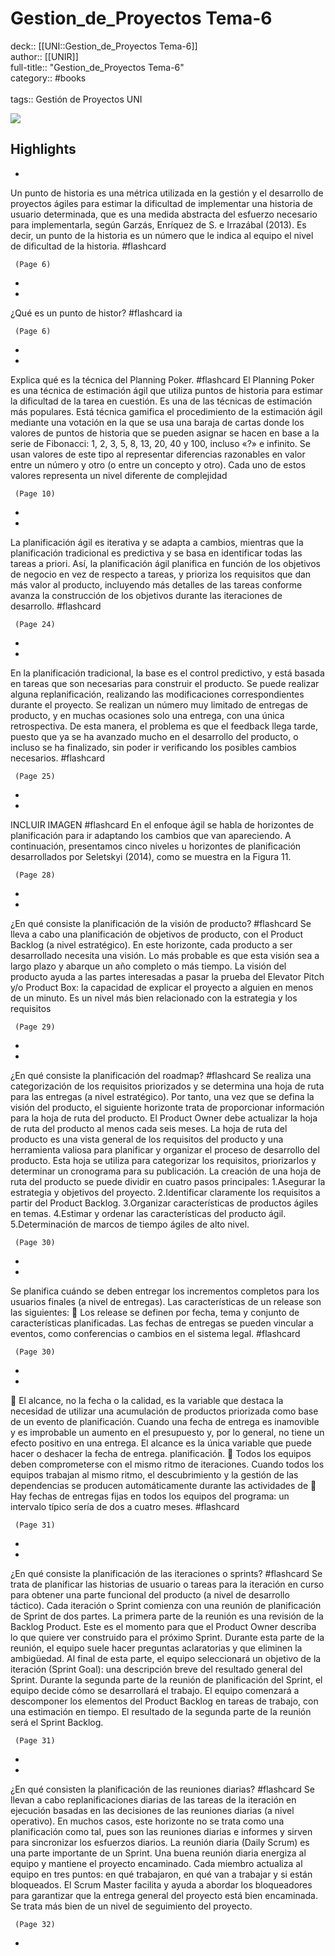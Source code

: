 # Gestion_de_Proyectos Tema-6

deck:: [[UNI::Gestion_de_Proyectos Tema-6]]\
author:: [[UNIR]]\
full-title:: "Gestion_de_Proyectos Tema-6"\
category:: #books\
\
tags:: Gestión de Proyectos UNI  

![](https://readwise-assets.s3.amazonaws.com/media/uploaded_book_covers/profile_22942/22f17d1f-fe66-4439-968d-3188fc26b32f.jpg)

## Highlights
- 

Un punto de historia es una métrica utilizada en la gestión y el desarrollo de proyectos ágiles para estimar la dificultad de implementar una historia de usuario determinada, que es una medida abstracta del esfuerzo necesario para implementarla, según Garzás, Enríquez de S. e Irrazábal (2013). Es decir, un punto de la historia es un número que le indica al equipo el nivel de dificultad de la historia. #flashcard 


     (Page 6)
-
- 
 ¿Qué es un punto de histor? #flashcard 
    ia

     (Page 6)
-
- 
 Explica qué es la técnica del Planning Poker. #flashcard 
    El Planning Poker es una técnica de estimación ágil que utiliza puntos de historia para estimar la dificultad de la tarea en cuestión. Es una de las técnicas de estimación más populares. Está técnica gamifica el procedimiento de la estimación ágil mediante una votación en la que se usa una baraja de cartas donde los valores de puntos de historia que se pueden asignar se hacen en base a la serie de Fibonacci: 1, 2, 3, 5, 8, 13, 20, 40 y 100, incluso «?» e infinito. Se usan valores de este tipo al representar diferencias razonables en valor entre un número y otro (o entre un concepto y otro). Cada uno de estos valores representa un nivel diferente de complejidad

     (Page 10)
-
- 

La planificación ágil es iterativa y se adapta a cambios, mientras que la planificación tradicional es predictiva y se basa en identificar todas las tareas a priori. Así, la planificación ágil planifica en función de los objetivos de negocio en vez de respecto a tareas, y prioriza los requisitos que dan más valor al producto, incluyendo más detalles de las tareas conforme avanza la construcción de los objetivos durante las iteraciones de desarrollo. #flashcard 


     (Page 24)
-
- 

En la planificación tradicional, la base es el control predictivo, y está basada en tareas que son necesarias para construir el producto. Se puede realizar alguna replanificación, realizando las modificaciones correspondientes durante el proyecto. Se realizan un número muy limitado de entregas de producto, y en muchas ocasiones solo una entrega, con una única retrospectiva. De esta manera, el problema es que el feedback llega tarde, puesto que ya se ha avanzado mucho en el desarrollo del producto, o incluso se ha finalizado, sin poder ir verificando los posibles cambios necesarios. #flashcard 


     (Page 25)
-
- 
 INCLUIR IMAGEN #flashcard 
    En el enfoque ágil se habla de horizontes de planificación para ir adaptando los cambios que van apareciendo. A continuación, presentamos cinco niveles u horizontes de planificación desarrollados por Seletskyi (2014), como se muestra en la Figura 11.

     (Page 28)
-
- 
 ¿En qué consiste la planificación de la visión de producto? #flashcard 
    Se lleva a cabo una planificación de objetivos de producto, con el Product Backlog (a nivel estratégico). En este horizonte, cada producto a ser desarrollado necesita una visión. Lo más probable es que esta visión sea a largo plazo y abarque un año completo o más tiempo. La visión del producto ayuda a las partes interesadas a pasar la prueba del Elevator Pitch y/o Product Box: la capacidad de explicar el proyecto a alguien en menos de un minuto. Es un nivel más bien relacionado con la estrategia y los requisitos

     (Page 29)
-
- 
 ¿En qué consiste la planificación del roadmap? #flashcard 
    Se realiza una categorización de los requisitos priorizados y se determina una hoja de ruta para las entregas (a nivel estratégico). Por tanto, una vez que se defina la visión del producto, el siguiente horizonte trata de proporcionar información para la hoja de ruta del producto. El Product Owner debe actualizar la hoja de ruta del producto al menos cada seis meses. La hoja de ruta del producto es una vista general de los requisitos del producto y una herramienta valiosa para planificar y organizar el proceso de desarrollo del producto. Esta hoja se utiliza para categorizar los requisitos, priorizarlos y determinar un cronograma para su publicación. La creación de una hoja de ruta del producto se puede dividir en cuatro pasos principales: 1.Asegurar la estrategia y objetivos del proyecto. 2.Identificar claramente los requisitos a partir del Product Backlog. 3.Organizar características de productos ágiles en temas. 4.Estimar y ordenar las características del producto ágil. 5.Determinación de marcos de tiempo ágiles de alto nivel.

     (Page 30)
-
- 

Se planifica cuándo se deben entregar los incrementos completos para los usuarios finales (a nivel de entregas). Las características de un release son las siguientes:  Los release se definen por fecha, tema y conjunto de características planificadas. Las fechas de entregas se pueden vincular a eventos, como conferencias o cambios en el sistema legal. #flashcard 


     (Page 30)
-
- 

 El alcance, no la fecha o la calidad, es la variable que destaca la necesidad de utilizar una acumulación de productos priorizada como base de un evento de planificación. Cuando una fecha de entrega es inamovible y es improbable un aumento en el presupuesto y, por lo general, no tiene un efecto positivo en una entrega. El alcance es la única variable que puede hacer o deshacer la fecha de entrega. planificación.  Todos los equipos deben comprometerse con el mismo ritmo de iteraciones. Cuando todos los equipos trabajan al mismo ritmo, el descubrimiento y la gestión de las dependencias se producen automáticamente durante las actividades de  Hay fechas de entregas fijas en todos los equipos del programa: un intervalo típico sería de dos a cuatro meses. #flashcard 


     (Page 31)
-
- 
 ¿En qué consiste la planificación de las iteraciones o sprints? #flashcard 
    Se trata de planificar las historias de usuario o tareas para la iteración en curso para obtener una parte funcional del producto (a nivel de desarrollo táctico). Cada iteración o Sprint comienza con una reunión de planificación de Sprint de dos partes. La primera parte de la reunión es una revisión de la Backlog Product. Este es el momento para que el Product Owner describa lo que quiere ver construido para el próximo Sprint. Durante esta parte de la reunión, el equipo suele hacer preguntas aclaratorias y que eliminen la ambigüedad. Al final de esta parte, el equipo seleccionará un objetivo de la iteración (Sprint Goal): una descripción breve del resultado general del Sprint. Durante la segunda parte de la reunión de planificación del Sprint, el equipo decide cómo se desarrollará el trabajo. El equipo comenzará a descomponer los elementos del Product Backlog en tareas de trabajo, con una estimación en tiempo. El resultado de la segunda parte de la reunión será el Sprint Backlog.

     (Page 31)
-
- 
 ¿En qué consisten la planificación de las reuniones diarias? #flashcard 
    Se llevan a cabo replanificaciones diarias de las tareas de la iteración en ejecución basadas en las decisiones de las reuniones diarias (a nivel operativo). En muchos casos, este horizonte no se trata como una planificación como tal, pues son las reuniones diarias e informes y sirven para sincronizar los esfuerzos diarios. La reunión diaria (Daily Scrum) es una parte importante de un Sprint. Una buena reunión diaria energiza al equipo y mantiene el proyecto encaminado. Cada miembro actualiza al equipo en tres puntos: en qué trabajaron, en qué van a trabajar y si están bloqueados. El Scrum Master facilita y ayuda a abordar los bloqueadores para garantizar que la entrega general del proyecto está bien encaminada. Se trata más bien de un nivel de seguimiento del proyecto.

     (Page 32)
-
